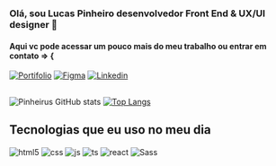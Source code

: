 ### Olá, sou Lucas Pinheiro desenvolvedor Front End & UX/UI designer 🐲
#### Aqui vc pode acessar um pouco mais do meu trabalho ou entrar em contato => {

  [![Portifolio](https://img.shields.io/badge/website-000000?style=for-the-badge&logo=About.me&logoColor=white=https://pinheirus.github.io/)](https://pinheirus.github.io/)
  [![Figma](https://img.shields.io/badge/Figma-F24E1E?style=for-the-badge&logo=figma&logoColor=white=https://www.figma.com/@LucasPinheirus/)](https://www.figma.com/@LucasPinheirus)
  [![Linkedin](https://img.shields.io/badge/LinkedIn-0077B5?style=for-the-badge&logo=linkedin&logoColor=white=https://www.linkedin.com/in/lucas-pinheiro-252882202/)](https://www.linkedin.com/in/lucas-pinheiro-252882202/)
##

![Pinheirus GitHub stats](https://github-readme-stats.vercel.app/api?username=Pinheirus&show_icons=true&theme=radical&count_private=true)
[![Top Langs](https://github-readme-stats.vercel.app/api/top-langs/?username=Pinheirus&layout=compact)](https://github.com/Pinheirus)

## Tecnologias que eu uso no meu dia

<div style="display: inline_block">
  <img align="center" alt="html5" src="https://img.shields.io/badge/HTML5-E34F26?style=for-the-badge&logo=html5&logoColor=white" />
  <img align="center" alt="css" src="https://img.shields.io/badge/CSS3-1572B6?style=for-the-badge&logo=css3&logoColor=white" />
  <img align="center" alt="js" src="https://img.shields.io/badge/JavaScript-F7DF1E?style=for-the-badge&logo=javascript&logoColor=black" />
  <img align="center" alt="ts" src="https://img.shields.io/badge/TypeScript-007ACC?style=for-the-badge&logo=typescript&logoColor=white" />
  <img align="center" alt="react" src="https://img.shields.io/badge/React-20232A?style=for-the-badge&logo=react&logoColor=61DAFB" />
  <img align="center" alt="Sass" src="https://img.shields.io/badge/Sass-CC6699?style=for-the-badge&logo=sass&logoColor=white" />
</div><br/>
